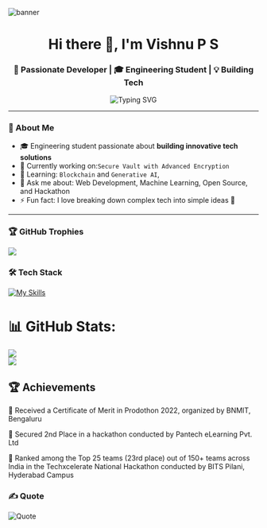 ![banner](https://github.com/user-attachments/assets/edb33325-e832-4b34-ad01-6b56cf24518b)

<h1 align="center">Hi there 👋, I'm Vishnu P S</h1>
<h3 align="center">🚀 Passionate Developer | 🎓 Engineering Student | 💡 Building Tech </h3>

<p align="center">
  <img src="https://readme-typing-svg.herokuapp.com?font=Fira+Code&size=24&pause=1000&center=true&vCenter=true&width=435&lines=Full+Stack+Web+Developer;AI+%7C+ML+Enthusiast;Open+Source+Contributor;Lifelong+Learner" alt="Typing SVG" />
</p>

---

### 💫 About Me

- 🎓 Engineering student passionate about **building innovative tech solutions**
- 🔭 Currently working on:`Secure Vault with Advanced Encryption`
- 🌱 Learning: `Blockchain` and `Generative AI`,
- 💬 Ask me about: Web Development, Machine Learning, Open Source, and Hackathon
- ⚡ Fun fact: I love breaking down complex tech into simple ideas 🌱

---
### 🏆 GitHub Trophies

![](https://github-profile-trophy.vercel.app/?username=Vishnups08&theme=default&no-frame=false&no-bg=false&margin-w=4)

### 🛠️ Tech Stack
[![My Skills](https://skillicons.dev/icons?i=html,css,js,python,java,react,nodejs,php,mysql,mongodb,git,github,vscode,figma,xampp,aws,docker,jenkins,flutter,firebase)](https://skillicons.dev)

# 📊 GitHub Stats:
![](https://nirzak-streak-stats.vercel.app/?user=Vishnups08&theme=default&hide_border=false)<br/>
![](https://github-readme-stats.vercel.app/api/top-langs/?username=Vishnups08&theme=default&hide_border=false&include_all_commits=true&count_private=true&layout=compact)

## 🏆 Achievements
🏅 Received a Certificate of Merit in Prodothon 2022, organized by BNMIT, Bengaluru

🥈 Secured 2nd Place in a hackathon conducted by Pantech eLearning Pvt. Ltd

🏅 Ranked among the Top 25 teams (23rd place) out of 150+ teams across India in the Techxcelerate National Hackathon conducted by BITS Pilani, Hyderabad Campus


### ✍️ Quote
![Quote](https://quotes-github-readme.vercel.app/api?quote=The%20best%20way%20to%20predict%20the%20future%20is%20to%20create%20it.&theme=default&animation=grow_out_in&layout=default&font=default&type=horizontal&author=)

